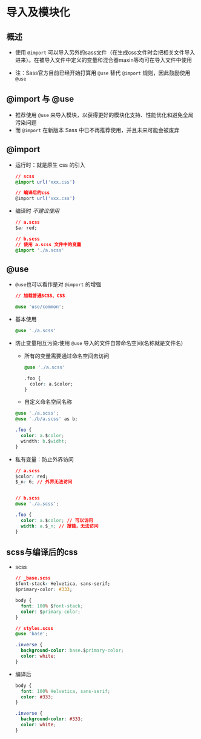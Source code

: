 # 导入及模块化

## 概述

+ 使用 `@import` 可以导入另外的sass文件（在生成css文件时会把相关文件导入进来）。在被导入文件中定义的变量和混合器maxin等均可在导入文件中使用

+ 注：Sass官方目前已经开始打算用 `@use` 替代 `@import` 规则，因此鼓励使用 `@use`

## @import 与 @use

+ 推荐使用 `@use` 来导入模块，以获得更好的模块化支持、性能优化和避免全局污染问题
+ 而 `@import` 在新版本 Sass 中已不再推荐使用，并且未来可能会被废弃

## @import

+ 运行时：就是原生 css 的引入

  ```css
  // scss
  @import url('xxx.css')

  // 编译后的css
  @import url('xxx.css')
  ```

+ 编译时 *不建议使用*

  ```css
  // a.scss
  $a: red;

  // b.scss
  // 使用 a.scss 文件中的变量
  @import './a.scss'
  ```

## @use

+ `@use`也可以看作是对 `@import` 的增强

  ```css
  // 加载普通SCSS、CSS

  @use 'use/common';
  ```

+ 基本使用

  ```css
  @use './a.scss'
  ```

+ 防止变量相互污染:使用 `@use` 导入的文件自带命名空间(名称就是文件名)

  + 所有的变量需要通过命名空间去访问

    ```css
    @use './a.scss'

    .foo {
      color: a.$color;
    }
    ```

  + 自定义命名空间名称

  ```css
  @use './a.scss';
  @use './b/a.scss' as b;

  .foo {
    color: a.$color;
    windth: b.$widht;
  }
  ```

+ 私有变量：防止外界访问

  ```css
  // a.scss
  $color: red;
  $_n: 6; // 外界无法访问


  // b.scss
  @use './a.scss';

  .foo {
    color: a.$color; // 可以访问
    width: a.$_n; // 报错，无法访问
  }
  ```

## scss与编译后的css

+ scss

  ```css
  // _base.scss
  $font-stack: Helvetica, sans-serif;
  $primary-color: #333;

  body {
    font: 100% $font-stack;
    color: $primary-color;
  }
  ```

  ```css
  // styles.scss
  @use 'base';

  .inverse {
    background-color: base.$primary-color;
    color: white;
  }
  ```

+ 编译后

  ```css
  body {
    font: 100% Helvetica, sans-serif;
    color: #333;
  }

  .inverse {
    background-color: #333;
    color: white;
  }
  ```
